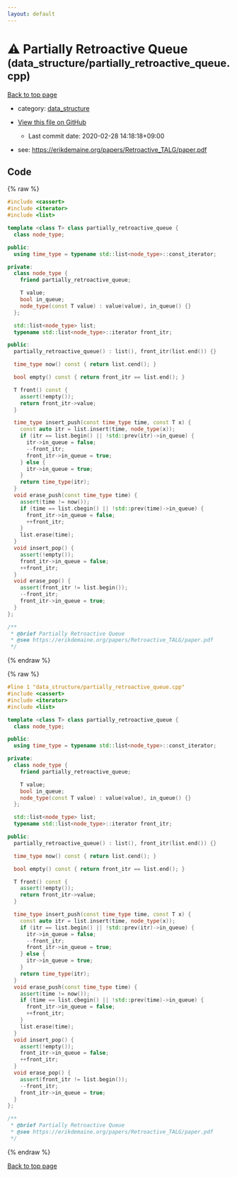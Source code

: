 ```yaml
---
layout: default
---
```


<!-- mathjax config similar to math.stackexchange -->
<script type="text/javascript" async
  src="https://cdnjs.cloudflare.com/ajax/libs/mathjax/2.7.5/MathJax.js?config=TeX-MML-AM_CHTML">
</script>
<script type="text/x-mathjax-config">
  MathJax.Hub.Config({
    TeX: { equationNumbers: { autoNumber: "AMS" }},
    tex2jax: {
      inlineMath: [ ['$','$'] ],
      processEscapes: true
    },
    "HTML-CSS": { matchFontHeight: false },
    displayAlign: "left",
    displayIndent: "2em"
  });
</script>

<script type="text/javascript" src="https://cdnjs.cloudflare.com/ajax/libs/jquery/3.4.1/jquery.min.js"></script>
<script src="https://cdn.jsdelivr.net/npm/jquery-balloon-js@1.1.2/jquery.balloon.min.js" integrity="sha256-ZEYs9VrgAeNuPvs15E39OsyOJaIkXEEt10fzxJ20+2I=" crossorigin="anonymous"></script>
<script type="text/javascript" src="../../assets/js/copy-button.js"></script>
<link rel="stylesheet" href="../../assets/css/copy-button.css" />


# :warning: Partially Retroactive Queue <small>(data_structure/partially_retroactive_queue.cpp)</small>

<a href="../../index.html">Back to top page</a>

* category: <a href="../../index.html#c8f6850ec2ec3fb32f203c1f4e3c2fd2">data_structure</a>
* <a href="{{ site.github.repository_url }}/blob/master/data_structure/partially_retroactive_queue.cpp">View this file on GitHub</a>
    - Last commit date: 2020-02-28 14:18:18+09:00


* see: <a href="https://erikdemaine.org/papers/Retroactive_TALG/paper.pdf">https://erikdemaine.org/papers/Retroactive_TALG/paper.pdf</a>


## Code

<a id="unbundled"></a>
{% raw %}
```cpp
#include <cassert>
#include <iterator>
#include <list>

template <class T> class partially_retroactive_queue {
  class node_type;

public:
  using time_type = typename std::list<node_type>::const_iterator;

private:
  class node_type {
    friend partially_retroactive_queue;

    T value;
    bool in_queue;
    node_type(const T value) : value(value), in_queue() {}
  };

  std::list<node_type> list;
  typename std::list<node_type>::iterator front_itr;

public:
  partially_retroactive_queue() : list(), front_itr(list.end()) {}

  time_type now() const { return list.cend(); }

  bool empty() const { return front_itr == list.end(); }

  T front() const {
    assert(!empty());
    return front_itr->value;
  }

  time_type insert_push(const time_type time, const T x) {
    const auto itr = list.insert(time, node_type(x));
    if (itr == list.begin() || !std::prev(itr)->in_queue) {
      itr->in_queue = false;
      --front_itr;
      front_itr->in_queue = true;
    } else {
      itr->in_queue = true;
    }
    return time_type(itr);
  }
  void erase_push(const time_type time) {
    assert(time != now());
    if (time == list.cbegin() || !std::prev(time)->in_queue) {
      front_itr->in_queue = false;
      ++front_itr;
    }
    list.erase(time);
  }
  void insert_pop() {
    assert(!empty());
    front_itr->in_queue = false;
    ++front_itr;
  }
  void erase_pop() {
    assert(front_itr != list.begin());
    --front_itr;
    front_itr->in_queue = true;
  }
};

/**
 * @brief Partially Retroactive Queue
 * @see https://erikdemaine.org/papers/Retroactive_TALG/paper.pdf
 */

```
{% endraw %}

<a id="bundled"></a>
{% raw %}
```cpp
#line 1 "data_structure/partially_retroactive_queue.cpp"
#include <cassert>
#include <iterator>
#include <list>

template <class T> class partially_retroactive_queue {
  class node_type;

public:
  using time_type = typename std::list<node_type>::const_iterator;

private:
  class node_type {
    friend partially_retroactive_queue;

    T value;
    bool in_queue;
    node_type(const T value) : value(value), in_queue() {}
  };

  std::list<node_type> list;
  typename std::list<node_type>::iterator front_itr;

public:
  partially_retroactive_queue() : list(), front_itr(list.end()) {}

  time_type now() const { return list.cend(); }

  bool empty() const { return front_itr == list.end(); }

  T front() const {
    assert(!empty());
    return front_itr->value;
  }

  time_type insert_push(const time_type time, const T x) {
    const auto itr = list.insert(time, node_type(x));
    if (itr == list.begin() || !std::prev(itr)->in_queue) {
      itr->in_queue = false;
      --front_itr;
      front_itr->in_queue = true;
    } else {
      itr->in_queue = true;
    }
    return time_type(itr);
  }
  void erase_push(const time_type time) {
    assert(time != now());
    if (time == list.cbegin() || !std::prev(time)->in_queue) {
      front_itr->in_queue = false;
      ++front_itr;
    }
    list.erase(time);
  }
  void insert_pop() {
    assert(!empty());
    front_itr->in_queue = false;
    ++front_itr;
  }
  void erase_pop() {
    assert(front_itr != list.begin());
    --front_itr;
    front_itr->in_queue = true;
  }
};

/**
 * @brief Partially Retroactive Queue
 * @see https://erikdemaine.org/papers/Retroactive_TALG/paper.pdf
 */

```
{% endraw %}

<a href="../../index.html">Back to top page</a>

